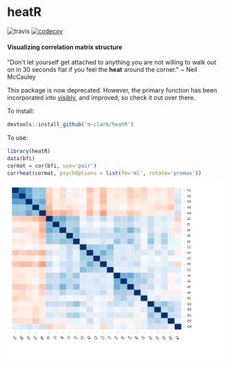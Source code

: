 # heatR

![travis](https://travis-ci.org/m-clark/heatR.svg?branch=master)
[![codecov](https://codecov.io/gh/m-clark/heatR/branch/master/graph/badge.svg)](https://codecov.io/gh/m-clark/heatR)

#### Visualizing correlation matrix structure

"Don't let yourself get attached to anything you are not willing to walk out on in 30 seconds flat if you feel the **heat** around the corner." ~ Neil McCauley

This package is now deprecated.  However, the primary function has been incorporated into [visibly](https://m-clark.github.io/visibly), and improved, so check it out over there.


To install:

```r
devtools::install_github('m-clark/heatR')
```

To use:

```r
library(heatR)
data(bfi)
cormat = cor(bfi, use='pair')
corrheat(cormat, psychOptions = list(fm='ml', rotate='promax'))
```
![](bfi.png)


